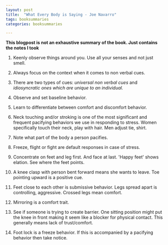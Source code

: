 ```yaml
---
layout: post
title:  "What Every Body is Saying - Joe Navarro"
tags: booksummaries
categories: booksummaries

---
```


**This blogpost is not an exhaustive summary of the book. Just contains the notes I took**  

1. Keenly observe things around you. Use all your senses and not just smell.

1. Always focus on the context when it comes to non verbal cues.

1. There are two types of cues: *universal non verbal cues* and *idiosyncratic ones which are unique to an individual.*

1. Observe and set baseline behavior.

1. Learn to differentiate between comfort and discomfort behavior.

1. Neck touching and/or stroking is one of the most significant and frequent pacifying behaviors we use in responding to stress. Women specifically touch their neck, play with hair. Men adjust tie, shirt.

1. Note what part of the body a person pacifies.

1. Freeze, flight or fight are default responses in case of stress.

1. Concentrate on feet and leg first. And face at last. 'Happy feet' shows elation. See where the feet points.

1. A knee clasp with person bent forward means she wants to leave. Toe pointing upward is a positive cue.

1. Feet close to each other is submissive behavior. Legs spread apart is controlling, aggressive. Crossed legs mean comfort.

1. Mirroring is a comfort trait.

1. See if someone is trying to create barrier. One sitting position might put the knee in front making it seem like a blocker for physical contact. This generally means lack of trust/comfort.

1. Foot lock is a freeze behavior. If this is accompanied by a pacifying behavior then take notice.
